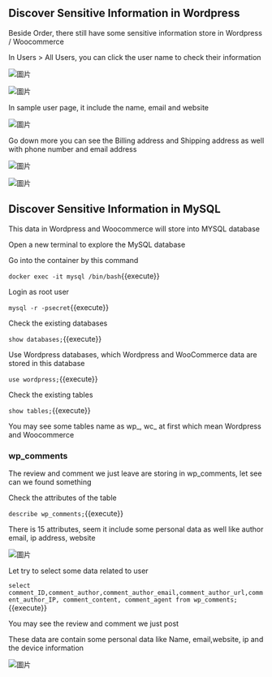 ## Discover Sensitive Information in Wordpress

Beside Order, there still have some sensitive information store in Wordpress / Woocommerce

In Users > All Users, you can click the user name to check their information

![圖片](https://user-images.githubusercontent.com/74434769/141663399-db659f36-f3b0-4f59-b356-350be458558e.png)

![圖片](https://user-images.githubusercontent.com/74434769/141663410-d4ea86f2-a01e-4a86-9b58-8d53a99eae5d.png)

In sample user page, it include the name, email and website

![圖片](https://user-images.githubusercontent.com/74434769/141663427-68cce29f-725c-487b-b521-e10d885a8027.png)

Go down more you can see the Billing address and Shipping address as well with phone number and email address

![圖片](https://user-images.githubusercontent.com/74434769/141663444-60953c4b-7082-4cd3-983e-021105accdd4.png)

![圖片](https://user-images.githubusercontent.com/74434769/141663445-4fb8b3a9-2655-4dee-b3e0-495b339826bd.png)

## Discover Sensitive Information in MySQL

This data in Wordpress and Woocommerce will store into MYSQL database

Open a new terminal to explore the MySQL database

Go into the container by this command

`docker exec -it mysql /bin/bash`{{execute}}

Login as root user

`mysql -r -psecret`{{execute}}

Check the existing databases

`show databases;`{{execute}}

Use Wordpress databases, which Wordpress and WooCommerce data are stored in this database

`use wordpress;`{{execute}}

Check the existing tables

`show tables;`{{execute}}

You may see some tables name as wp_, wc_ at first which mean Wordpress and Woocommerce

### wp_comments

The review and comment we just leave are storing in wp_comments, let see can we found something

Check the attributes of the table

`describe wp_comments;`{{execute}}

There is 15 attributes, seem it include some personal data as well like author email, ip address, website

![圖片](https://user-images.githubusercontent.com/74434769/141664199-61dc5078-a4cb-44f8-8de8-8bc62588a1ec.png)

Let try to select some data related to user

`select comment_ID,comment_author,comment_author_email,comment_author_url,comment_author_IP, comment_content, comment_agent from wp_comments;`{{execute}}

You may see the review and comment we just post

These data are contain some personal data like Name, email,website, ip and the device information

![圖片](https://user-images.githubusercontent.com/74434769/141664293-2e3814ce-8581-4a61-88fd-2be3eef3950a.png)


